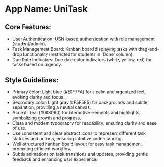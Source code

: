 # **App Name**: UniTask

## Core Features:

- User Authentication: USN-based authentication with role management (student/admin).
- Task Management Board: Kanban board displaying tasks with drag-and-drop functionality (restricted for students in 'Done' column).
- Due Date Indicators: Due date color indicators (white, yellow, red) for tasks based on urgency.

## Style Guidelines:

- Primary color: Light blue (#E0F7FA) for a calm and organized feel, evoking clarity and focus.
- Secondary color: Light gray (#F5F5F5) for backgrounds and subtle separation, providing a neutral canvas.
- Accent: Teal (#008080) for interactive elements and highlights, symbolizing growth and progress.
- Clean and modern typography for readability, ensuring clarity and ease of use.
- Use consistent and clear abstract icons to represent different task statuses and actions, ensuring intuitive understanding.
- Well-structured Kanban board layout for easy task management, promoting efficient workflow.
- Subtle animations on task transitions and updates, providing gentle feedback and enhancing user experience.